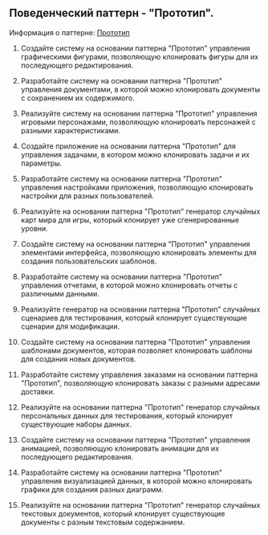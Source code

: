## Поведенческий паттерн - "Прототип".

Информация о паттерне: [Прототип](https://refactoring.guru/ru/design-patterns/prototype)

1. Создайте систему на основании паттерна "Прототип" управления графическими фигурами, позволяющую клонировать фигуры для их последующего редактирования.

2. Разработайте систему на основании паттерна "Прототип" управления документами, в которой можно клонировать документы с сохранением их содержимого.

3. Реализуйте систему на основании паттерна "Прототип" управления игровыми персонажами, позволяющую клонировать персонажей с разными характеристиками.

4. Создайте приложение на основании паттерна "Прототип" для управления задачами, в котором можно клонировать задачи и их параметры.

5. Разработайте систему на основании паттерна "Прототип" управления настройками приложения, позволяющую клонировать настройки для разных пользователей.

6. Реализуйте на основании паттерна "Прототип" генератор случайных карт мира для игры, который клонирует уже сгенерированные уровни.

7. Создайте систему на основании паттерна "Прототип" управления элементами интерфейса, позволяющую клонировать элементы для создания пользовательских шаблонов.

8. Разработайте систему на основании паттерна "Прототип" управления отчетами, в которой можно клонировать отчеты с различными данными.

9. Реализуйте генератор на основании паттерна "Прототип" случайных сценариев для тестирования, который клонирует существующие сценарии для модификации.

10. Создайте систему на основании паттерна "Прототип" управления шаблонами документов, которая позволяет клонировать шаблоны для создания новых документов.

11. Разработайте систему управления заказами на основании паттерна "Прототип", позволяющую клонировать заказы с разными адресами доставки.

12. Реализуйте на основании паттерна "Прототип" генератор случайных персональных данных для тестирования, который клонирует существующие наборы данных.

13. Создайте систему на основании паттерна "Прототип" управления анимацией, позволяющую клонировать анимации для их последующего редактирования.

14. Разработайте систему на основании паттерна "Прототип"  управления визуализацией данных, в которой можно клонировать графики для создания разных диаграмм.

15. Реализуйте на основании паттерна "Прототип" генератор случайных текстовых документов, который клонирует существующие документы с разным текстовым содержанием.